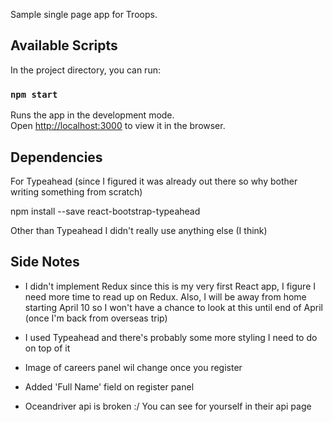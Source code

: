 Sample single page app for Troops.

## Available Scripts

In the project directory, you can run:

### `npm start`

Runs the app in the development mode.<br>
Open [http://localhost:3000](http://localhost:3000) to view it in the browser.

## Dependencies 

For Typeahead (since I figured it was already out there so why bother writing something from scratch)

npm install --save react-bootstrap-typeahead

Other than Typeahead I didn't really use anything else (I think)

## Side Notes

- I didn't implement Redux since this is my very first React app, I figure I need more time to read up on Redux. Also, I will be away from home starting April 10 so I won't have a chance to look at this until end of April (once I'm back from overseas trip)

- I used Typeahead and there's probably some more styling I need to do on top of it

- Image of careers panel wil change once you register

- Added 'Full Name' field on register panel

- Oceandriver api is broken :/ You can see for yourself in their api page
